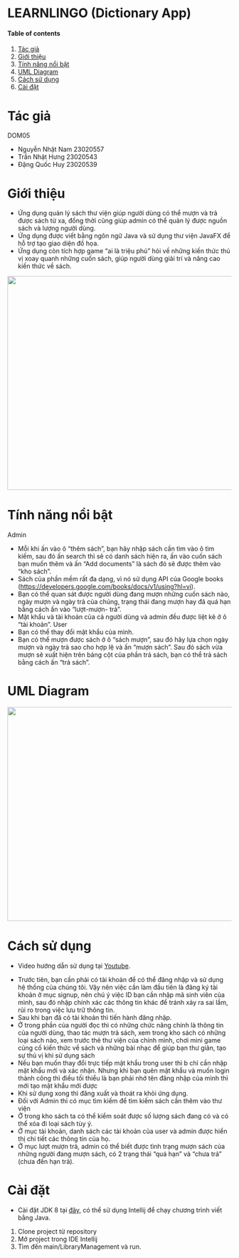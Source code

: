 # LEARNLINGO (Dictionary App)

#### Table of contents
1. [Tác giả](#author)
2. [Giới thiệu](#introduction)
3. [Tính năng nổi bật](#features)
4. [UML Diagram](#uml)
5. [Cách sử dụng](#user-guide)
6. [Cài đặt](#installation)

# Tác giả <a name="author"></a>

DOM05
- Nguyễn Nhật Nam 23020557
- Trần Nhật Hưng 23020543
- Đặng Quốc Huy 23020539

# Giới thiệu <a name="introduction"></a>

* Ứng dụng quản lý sách thư viện giúp người dùng có thể mượn và trả được sách từ xa, đồng thời cũng giúp admin có thể quản lý được nguồn sách và lượng người dùng.
* Ứng dụng được viết bằng ngôn ngữ Java và sử dụng thư viện JavaFX để hỗ trợ tạo giao diện đồ họa.
* Ứng dụng còn tích hợp game “ai là triệu phú” hỏi về những kiến thức thú vị xoay quanh những cuốn sách, giúp người dùng giải trí và nâng cao kiến thức về sách.

<p align="center">
<img width="640" height="480" src="https://imgur.com/a/oCYuZ6i">
</p>

# Tính năng nổi bật <a name="features"></a>

Admin
* Mỗi khi ấn vào ô “thêm sách”, bạn hãy nhập sách cần tìm vào ô tìm kiếm, sau đó ấn search thì sẽ có danh sách hiện ra, ấn vào cuốn sách bạn muốn thêm và ấn “Add documents” là sách đó sẽ được thêm vào “kho sách”. 
* Sách của phần mềm rất đa dạng, vì nó sử dụng API của Google books (https://developers.google.com/books/docs/v1/using?hl=vi).
* Bạn có thể quan sát được người dùng đang mượn những cuốn sách nào, ngày mượn và ngày trả của chúng, trạng thái đang mượn hay đã quá hạn bằng cách ấn vào “lượt-mượn- trả”.
* Mật khẩu và tài khoản của cả người dùng và admin đều được liệt kê ở ô “tài khoản”.
User
* Bạn có thể thay đổi mật khẩu của mình.
* Bạn có thể mượn được sách ở ô “sách mượn”, sau đó hãy lựa chọn ngày mượn và ngày trả sao cho hợp lệ và ấn “mượn sách”. Sau đó sách vừa mượn sẽ xuất hiện trên bảng cột của phần trả sách, bạn có thể trả sách bằng cách ấn “trả sách”.

# UML Diagram <a name="uml"></a>

<p align="center">
<img width="640" height="480" src="https://imgur.com/a/fvidHj4">
</p>

# Cách sử dụng <a name="user-guide"></a>

* Video hướng dẫn sử dụng tại [Youtube](https://youtu.be/VqeeNMRmEaU?si=zVEVvyiYUU-L8GQJ).
- Trước tiên, bạn cần phải có tài khoản để có thể đăng nhập và sử dụng hệ thống của chúng tôi. Vậy nên việc cần làm đầu tiên là đăng ký tài khoản ở mục signup, nên chú ý việc ID bạn cần nhập mã sinh viên của mình, sau đó nhập chính xác các thông tin khác để tránh xảy ra sai lầm, rủi ro trong việc lưu trữ thông tin.
- Sau khi bạn đã có tài khoản thì tiến hành đăng nhập.
- Ở trong phần của người đọc thì có những chức năng chính là thông tin của người dùng, thao tác mượn trả sách, xem trong kho sách có những loại sách nào, xem trước thẻ thư viện của chính mình, chơi mini game củng cố kiến thức về sách và những bài nhạc để giúp bạn thư giãn, tạo sự thú vị khi sử dụng sách
- Nếu bạn muốn thay đổi trực tiếp mật khẩu trong user thì b chỉ cần nhập mật khẩu mới và xác nhận. Nhưng khi bạn quên mật khẩu và muốn login thành công thì điều tối thiểu là bạn phải nhớ tên đăng nhập của mình thì mới tạo mật khẩu mới được
- Khi sử dụng xong thì đăng xuất và thoát ra khỏi ứng dụng.
- Đối với Admin thì có mục tìm kiếm để tìm kiếm sách cần thêm vào thư viện
- Ở trong kho sách ta có thể kiểm soát được số lượng sách đang có và có thể xóa đi loại sách tùy ý.
- Ở mục tài khoản, danh sách các tài khoản của user và admin được hiển thị chi tiết các thông tin của họ. 
- Ở mục lượt mượn trả, admin có thể biết được tình trạng mượn sách của những người đang mượn sách, có 2 trạng thái “quá hạn” và “chưa trả” (chưa đến hạn trả).


# Cài đặt <a name="installation"></a>

* Cài đặt JDK 8 tại [đây](https://www.oracle.com/java/technologies/javase/javase8-archive-downloads.html), có thể sử dụng Intellij để chạy chương trình viết bằng Java.
1. Clone project từ repository
2. Mở project trong IDE Intellij
3. Tìm đến main/LibraryManagement và run.

